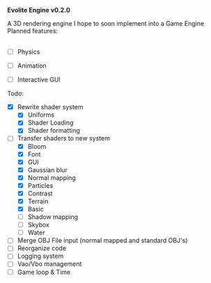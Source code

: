 <b>Evolite Engine v0.2.0</b>

A 3D rendering engine I hope to soon implement into a Game Engine
Planned features: 
<br>
<br>
- [ ] Physics
- [ ] Animation
- [ ] Interactive GUI


Todo:
- [x] Rewrite shader system
    - [x] Uniforms
    - [x] Shader Loading
    - [x] Shader formatting
- [ ] Transfer shaders to new system
    - [x] Bloom 
    - [x] Font 
    - [x] GUI 
    - [x] Gaussian blur 
    - [x] Normal mapping 
    - [x] Particles
    - [x] Contrast
    - [x] Terrain
    - [x] Basic
    - [ ] Shadow mapping
    - [ ] Skybox
    - [ ] Water
- [ ] Merge OBJ File input (normal mapped and standard OBJ's)
- [ ] Reorganize code
- [ ] Logging system
- [ ] Vao/Vbo management
- [ ] Game loop & Time
